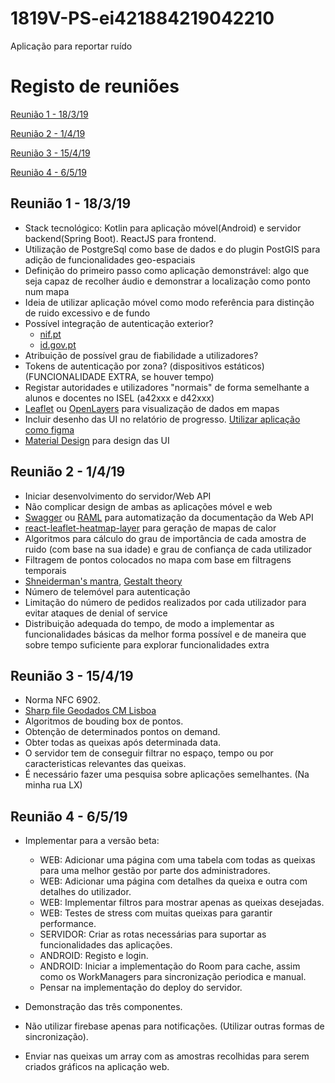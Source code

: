 # 1819V-PS-ei421884219042210
Aplicação para reportar ruído

# Registo de reuniões

[Reunião 1 - 18/3/19](#re1)

[Reunião 2 - 1/4/19](#re2)

[Reunião 3 - 15/4/19](#re3)

[Reunião 4 - 6/5/19](#re4)



## <a name='re1'></a> Reunião 1 - 18/3/19

* Stack tecnológico: Kotlin para aplicação móvel(Android) e servidor backend(Spring Boot). ReactJS para frontend.
* Utilização de PostgreSql como base de dados e do plugin PostGIS para adição de funcionalidades geo-espaciais
* Definição do primeiro passo como aplicação demonstrável: algo que seja capaz de recolher áudio e demonstrar a localização como ponto num mapa
* Ideia de utilizar aplicação móvel como modo referência para distinção de ruido excessivo e de fundo
* Possível integração de autenticação exterior?
  * [nif.pt](https://www.nif.pt/api/)
  * [id.gov.pt](https://id.gov.pt/)
* Atribuição de possível grau de fiabilidade a utilizadores?
* Tokens de autenticação por zona? (dispositivos estáticos) (FUNCIONALIDADE EXTRA, se houver tempo)
* Registar autoridades e utilizadores "normais" de forma semelhante a alunos e docentes no ISEL (a42xxx e d42xxx)
* [Leaflet](https://leafletjs.com/) ou [OpenLayers](https://openlayers.org/) para visualização de dados em mapas
* Incluir desenho das UI no relatório de progresso. [Utilizar aplicação como figma](https://www.figma.com/)
* [Material Design](https://material.io/design/) para design das UI


## <a name='re2'></a> Reunião 2 - 1/4/19

* Iniciar desenvolvimento do servidor/Web API
* Não complicar design de ambas as aplicações móvel e web 
* [Swagger](https://swagger.io/) ou [RAML](https://raml.org/) para automatização da documentação da Web API
* [react-leaflet-heatmap-layer](https://www.npmjs.com/package/react-leaflet-heatmap-layer) para geração de mapas de calor
* Algoritmos para cálculo do grau de importância de cada amostra de ruido (com base na sua idade) e grau de confiança de cada utilizador
* Filtragem de pontos colocados no mapa com base em filtragens temporais
* [Shneiderman's mantra](http://www.codingthearchitecture.com/2015/01/08/shneidermans_mantra.html), [Gestalt theory](https://en.wikipedia.org/wiki/Principles_of_grouping)
* Número de telemóvel para autenticação
* Limitação do número de pedidos realizados por cada utilizador para evitar ataques de denial of service
* Distribuição adequada do tempo, de modo a implementar as funcionalidades básicas da melhor forma possível e de maneira que sobre tempo suficiente para explorar funcionalidades extra


## <a name='re3'></a> Reunião 3 - 15/4/19

* Norma NFC 6902.
* [Sharp file Geodados CM Lisboa](http://geodados.cm-lisboa.pt/datasets/freguesias-2012)
* Algoritmos de bouding box de pontos.
* Obtenção de determinados pontos on demand.
* Obter todas as queixas após determinada data.
* O servidor tem de conseguir filtrar no espaço, tempo ou por caracteristicas relevantes das queixas.
* É necessário fazer uma pesquisa sobre aplicações semelhantes. (Na minha rua LX)


## <a name='re4'></a> Reunião 4 - 6/5/19

* Implementar para a versão beta:
  - WEB: Adicionar uma página com uma tabela com todas as queixas para uma melhor gestão por parte dos administradores.
  - WEB: Adicionar uma página com detalhes da queixa e outra com detalhes do utilizador.
  - WEB: Implementar filtros para mostrar apenas as queixas desejadas.
  - WEB: Testes de stress com muitas queixas para garantir performance.
  - SERVIDOR: Criar as rotas necessárias para suportar as funcionalidades das aplicações.
  - ANDROID: Registo e login.
  - ANDROID: Iniciar a implementação do Room para cache, assim como os WorkManagers para sincronização periodica e manual.
  - Pensar na implementação do deploy do servidor.
  
* Demonstração das três componentes.
* Não utilizar firebase apenas para notificações. (Utilizar outras formas de sincronização).
* Enviar nas queixas um array com as amostras recolhidas para serem criados gráficos na aplicação web.
